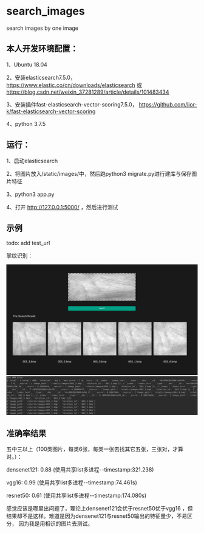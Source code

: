 # search_images
search images by one image

## 本人开发环境配置：
1、Ubuntu 18.04

2、安装elasticsearch7.5.0， https://www.elastic.co/cn/downloads/elasticsearch
 或 https://blog.csdn.net/weixin_37281289/article/details/101483434

3、安装插件fast-elasticsearch-vector-scoring7.5.0， https://github.com/lior-k/fast-elasticsearch-vector-scoring

4、python 3.7.5

## 运行：
1、启动elasticsearch

2、将图片放入/static/images/中，然后跑python3 migrate.py进行建库与保存图片特征

3、python3 app.py

4、打开 http://127.0.0.1:5000/ ，然后进行测试

## 示例
todo: add test_url

掌纹识别：

![](static/result/result1.png)
![](static/result/result.png)

## 准确率结果
五中三以上（100类图片，每类6张，每类一张去找其它五张，三张对，才算对。）：

densenet121: 0.88  (使用共享list多进程--timestamp:321.238)

vgg16: 0.99 (使用共享list多进程--timestamp:74.461s)

resnet50: 0.61 (使用共享list多进程--timestamp:174.080s)

感觉应该是哪里出问题了，理论上densenet121会优于resnet50优于vgg16
，但结果却不是这样。难道是因为densenet121与resnet50输出的特征量少，不易区分，
因为我是用相识的图片去测试。